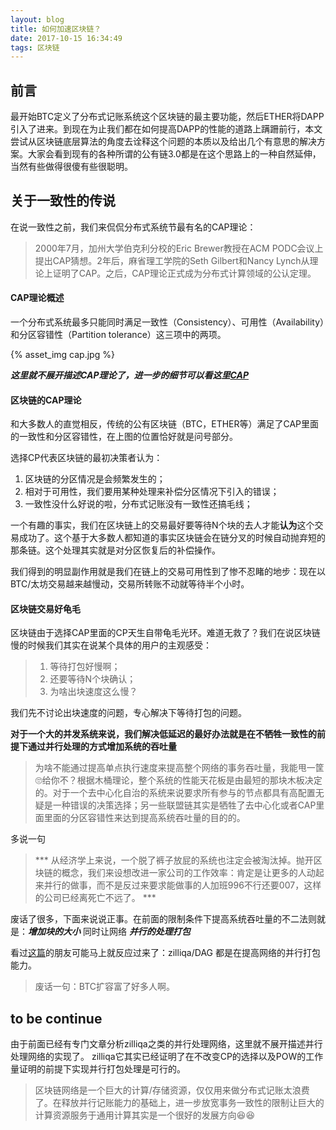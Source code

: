 ```yaml
---
layout: blog
title: 如何加速区块链？
date: 2017-10-15 16:34:49
tags: 区块链
---
```



## 前言

最开始BTC定义了分布式记账系统这个区块链的最主要功能，然后ETHER将DAPP引入了进来。到现在为止我们都在如何提高DAPP的性能的道路上蹒跚前行，本文尝试从区块链底层算法的角度去诠释这个问题的本质以及给出几个有意思的解决方案。大家会看到现有的各种所谓的公有链3.0都是在这个思路上的一种自然延伸，当然有些做得很傻有些很聪明。

## 关于一致性的传说


在说一致性之前，我们来侃侃分布式系统节最有名的CAP理论：

> 2000年7月，加州大学伯克利分校的Eric Brewer教授在ACM PODC会议上提出CAP猜想。2年后，麻省理工学院的Seth Gilbert和Nancy Lynch从理论上证明了CAP。之后，CAP理论正式成为分布式计算领域的公认定理。


#### CAP理论概述

一个分布式系统最多只能同时满足一致性（Consistency）、可用性（Availability）和分区容错性（Partition tolerance）这三项中的两项。

{% asset_img cap.jpg  %}


***这里就不展开描述CAP理论了，进一步的细节可以看这里[CAP](http://www.hollischuang.com/archives/666)***


#### 区块链的CAP理论

和大多数人的直觉相反，传统的公有区块链（BTC，ETHER等）满足了CAP里面的一致性和分区容错性，在上图的位置恰好就是问号部分。

选择CP代表区块链的最初决策者认为：

1. 区块链的分区情况是会频繁发生的；
2. 相对于可用性，我们要用某种处理来补偿分区情况下引入的错误；
3. 一致性没什么好说的啦，分布式记账没有一致性还搞毛线；


一个有趣的事实，我们在区块链上的交易最好要等待N个块的去人才能**认为**这个交易成功了。这个基于大多数人都知道的事实区块链会在链分叉的时候自动抛弃短的那条链。这个处理其实就是对分区恢复后的补偿操作。

我们得到的明显副作用就是我们在链上的交易可用性到了惨不忍睹的地步：现在以BTC/太坊交易越来越慢动，交易所转账不动就等待半个小时。


#### 区块链交易好龟毛

区块链由于选择CAP里面的CP天生自带龟毛光环。难道无救了？我们在说区块链慢的时候我们其实在说某个具体的用户的主观感受：

> 1. 等待打包好慢啊；
> 2. 还要等待N个块确认；
> 3. 为啥出块速度这么慢？


我们先不讨论出块速度的问题，专心解决下等待打包的问题。

**对于一个大的并发系统来说，我们解决低延迟的最好办法就是在不牺牲一致性的前提下通过并行处理的方式增加系统的吞吐量**

> 为啥不能通过提高单点执行速度来提高整个网络的事务吞吐量，我能甩一筐🙄给你不？根据木桶理论，整个系统的性能天花板是由最短的那块木板决定的。对于一个去中心化自治的系统来说要求所有参与的节点都具有高配置无疑是一种错误的决策选择；另一些联盟链其实是牺牲了去中心化或者CAP里面里面的分区容错性来达到提高系统吞吐量的目的的。


多说一句

> *** 从经济学上来说，一个脱了裤子放屁的系统也注定会被淘汰掉。抛开区块链的概念，我们来设想改进一家公司的工作效率：肯定是让更多的人动起来并行的做事，而不是反过来要求能做事的人加班996不行还要007，这样的公司已经离死亡不远了。 ***


废话了很多，下面来说说正事。在前面的限制条件下提高系统吞吐量的不二法则就是：***增加块的大小*** 同时让网络 ***并行的处理打包***


看过[这篇](https://yayanyang.github.io/2017/10/10/zilliqa/)的朋友可能马上就反应过来了：zilliqa/DAG 都是在提高网络的并行打包能力。

> 废话一句：BTC扩容富了好多人啊。



## to be continue

由于前面已经有专门文章分析zilliqa之类的并行处理网络，这里就不展开描述并行处理网络的实现了。 zilliqa它其实已经证明了在不改变CP的选择以及POW的工作量证明的前提下实现并行打包处理是可行的。


> 区块链网络是一个巨大的计算/存储资源，仅仅用来做分布式记账太浪费了。在释放并行记账能力的基础上，进一步放宽事务一致性的限制让巨大的计算资源服务于通用计算其实是一个很好的发展方向😆😆




